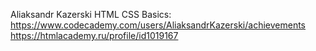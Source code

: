 Aliaksandr Kazerski
HTML CSS Basics: https://www.codecademy.com/users/AliaksandrKazerski/achievements
                 https://htmlacademy.ru/profile/id1019167